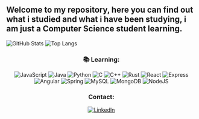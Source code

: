 ## **Welcome to my repository, here you can find out what i studied and what i have been studying, i am just a Computer Science student learning.**


![GitHub Stats](https://github-readme-stats.vercel.app/api?username=Vtzaom&theme=transparent&bg_color=000&border_color=30A3DC&show_icons=true&icon_color=30A3DC&title_color=008000&text_color=FFF) ![Top Langs](https://github-readme-stats-git-masterrstaa-rickstaa.vercel.app/api/top-langs/?username=Vtzaom&bg_color=000&border_color=30A3DC&title_color=008000&text_color=FFF)



<center> 




### :books: **Learning:**
 ![JavaScript](https://img.shields.io/badge/JavaScript-F7DF1E?style=for-the-badge&logo=javascript&logoColor=black) ![Java](https://img.shields.io/badge/java-%23ED8B00.svg?style=for-the-badge&logo=openjdk&logoColor=white)  ![Python](https://img.shields.io/badge/python-3670A0?style=for-the-badge&logo=python&logoColor=ffdd54)  ![C](https://img.shields.io/badge/C-00599C?style=for-the-badge&logo=c&logoColor=white)  ![C++](https://img.shields.io/badge/C%2B%2B-00599C?style=for-the-badge&logo=c%2B%2B&logoColor=white)  ![Rust](https://img.shields.io/badge/rust-%23000000.svg?style=for-the-badge&logo=rust&logoColor=white) ![React](https://img.shields.io/badge/React-20232A?style=for-the-badge&logo=react&logoColor=61DAFB)  ![Express](https://img.shields.io/badge/express.js-%23404d59.svg?style=for-the-badge&logo=express&logoColor=%2361DAFB)  ![Angular](https://img.shields.io/badge/Angular-DD0031?style=for-the-badge&logo=angular&logoColor=white)  ![Spring](https://img.shields.io/badge/spring-%236DB33F.svg?style=for-the-badge&logo=spring&logoColor=white)  ![MySQL](https://img.shields.io/badge/MySQL-00000F?style=for-the-badge&logo=mysql&logoColor=white)  ![MongoDB](https://img.shields.io/badge/MongoDB-%234ea94b.svg?style=for-the-badge&logo=mongodb&logoColor=white)  ![NodeJS](https://img.shields.io/badge/node.js-6DA55F?style=for-the-badge&logo=node.js&logoColor=white) 

### **Contact:**
[![LinkedIn](https://img.shields.io/badge/LinkedIn-0077B5?style=for-the-badge&logo=linkedin&logoColor=white)](www.linkedin.com/in/victor-rezende-lima)